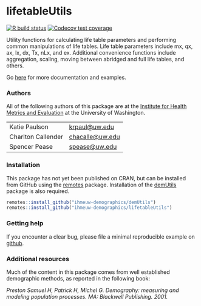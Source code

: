# lifetableUtils

<!-- badges: start -->
[![R build status](https://github.com/ihmeuw-demographics/lifetableUtils/workflows/R-CMD-check/badge.svg)](https://github.com/ihmeuw-demographics/lifetableUtils/actions)
[![Codecov test coverage](https://codecov.io/gh/ihmeuw-demographics/lifetableUtils/branch/master/graph/badge.svg)](https://codecov.io/gh/ihmeuw-demographics/lifetableUtils?branch=master)
<!-- badges: end -->

Utility functions for calculating life table parameters and performing common
manipulations of life tables. Life table parameters include mx, qx, ax, lx, dx,
Tx, nLx, and ex. Additional convenience functions include aggregation, scaling,
moving between abridged and full life tables, and others.

Go [here](https://ihmeuw-demographics.github.io/lifetableUtils) for more documentation and
examples.

### Authors

All of the following authors of this package are at the [Institute for Health
Metrics and Evaluation](http://www.healthdata.org/) at the University of
Washington.

|                    |                 |
|--------------------|-----------------|
| Katie Paulson      | krpaul@uw.edu   |
| Charlton Callender | chacalle@uw.edu |
| Spencer Pease      | spease@uw.edu   |

### Installation

This package has not yet been published on CRAN, but can be installed from
GitHub using the [remotes](https://remotes.r-lib.org/) package. Installation of
the [demUtils](https://github.com/ihmeuw-demographics/demUtils) package is also
required.

```r
remotes::install_github("ihmeuw-demographics/demUtils")
remotes::install_github("ihmeuw-demographics/lifetableUtils")
```

### Getting help

If you encounter a clear bug, please file a minimal reproducible example on [github](https://github.com/ihmeuw-demographics/lifetableUtils/issues).

### Additional resources

Much of the content in this package comes from well established demographic
methods, as reported in the following book:

*Preston Samuel H, Patrick H, Michel G. Demography: measuring and modeling
population processes. MA: Blackwell Publishing. 2001.*
